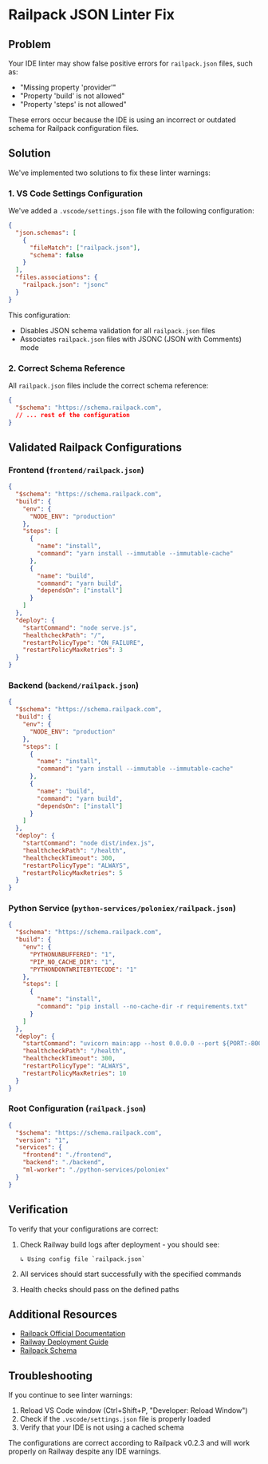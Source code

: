 # Railpack JSON Linter Fix

## Problem

Your IDE linter may show false positive errors for `railpack.json` files, such as:

- "Missing property 'provider'"
- "Property 'build' is not allowed"
- "Property 'steps' is not allowed"

These errors occur because the IDE is using an incorrect or outdated schema for Railpack configuration files.

## Solution

We've implemented two solutions to fix these linter warnings:

### 1. VS Code Settings Configuration

We've added a `.vscode/settings.json` file with the following configuration:

```json
{
  "json.schemas": [
    {
      "fileMatch": ["railpack.json"],
      "schema": false
    }
  ],
  "files.associations": {
    "railpack.json": "jsonc"
  }
}
```

This configuration:

- Disables JSON schema validation for all `railpack.json` files
- Associates `railpack.json` files with JSONC (JSON with Comments) mode

### 2. Correct Schema Reference

All `railpack.json` files include the correct schema reference:

```json
{
  "$schema": "https://schema.railpack.com",
  // ... rest of the configuration
}
```

## Validated Railpack Configurations

### Frontend (`frontend/railpack.json`)

```json
{
  "$schema": "https://schema.railpack.com",
  "build": {
    "env": {
      "NODE_ENV": "production"
    },
    "steps": [
      {
        "name": "install",
        "command": "yarn install --immutable --immutable-cache"
      },
      {
        "name": "build",
        "command": "yarn build",
        "dependsOn": ["install"]
      }
    ]
  },
  "deploy": {
    "startCommand": "node serve.js",
    "healthcheckPath": "/",
    "restartPolicyType": "ON_FAILURE",
    "restartPolicyMaxRetries": 3
  }
}
```

### Backend (`backend/railpack.json`)

```json
{
  "$schema": "https://schema.railpack.com",
  "build": {
    "env": {
      "NODE_ENV": "production"
    },
    "steps": [
      {
        "name": "install",
        "command": "yarn install --immutable --immutable-cache"
      },
      {
        "name": "build",
        "command": "yarn build",
        "dependsOn": ["install"]
      }
    ]
  },
  "deploy": {
    "startCommand": "node dist/index.js",
    "healthcheckPath": "/health",
    "healthcheckTimeout": 300,
    "restartPolicyType": "ALWAYS",
    "restartPolicyMaxRetries": 5
  }
}
```

### Python Service (`python-services/poloniex/railpack.json`)

```json
{
  "$schema": "https://schema.railpack.com",
  "build": {
    "env": {
      "PYTHONUNBUFFERED": "1",
      "PIP_NO_CACHE_DIR": "1",
      "PYTHONDONTWRITEBYTECODE": "1"
    },
    "steps": [
      {
        "name": "install",
        "command": "pip install --no-cache-dir -r requirements.txt"
      }
    ]
  },
  "deploy": {
    "startCommand": "uvicorn main:app --host 0.0.0.0 --port ${PORT:-8000} --workers 2 --loop uvloop --access-log",
    "healthcheckPath": "/health",
    "healthcheckTimeout": 300,
    "restartPolicyType": "ALWAYS",
    "restartPolicyMaxRetries": 10
  }
}
```

### Root Configuration (`railpack.json`)

```json
{
  "$schema": "https://schema.railpack.com",
  "version": "1",
  "services": {
    "frontend": "./frontend",
    "backend": "./backend",
    "ml-worker": "./python-services/poloniex"
  }
}
```

## Verification

To verify that your configurations are correct:

1. Check Railway build logs after deployment - you should see:

   ```text
   ↳ Using config file `railpack.json`
   ```

2. All services should start successfully with the specified commands

3. Health checks should pass on the defined paths

## Additional Resources

- [Railpack Official Documentation](https://docs.railway.app/reference/railpack)
- [Railway Deployment Guide](https://docs.railway.app/deploy/configuration)
- [Railpack Schema](https://schema.railpack.com)

## Troubleshooting

If you continue to see linter warnings:

1. Reload VS Code window (Ctrl+Shift+P, "Developer: Reload Window")
2. Check if the `.vscode/settings.json` file is properly loaded
3. Verify that your IDE is not using a cached schema

The configurations are correct according to Railpack v0.2.3 and will work properly on Railway despite any IDE warnings.
